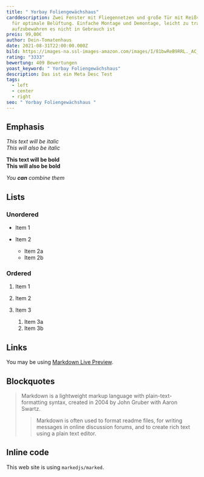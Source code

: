```yaml
---
title: " Yorbay Foliengewächshaus"
carddescription: Zwei Fenster mit Fliegennetzen und große Tür mit Reißverschluss
  für optimale Belüftung. Einfache Montage und Demontage, leicht zu tragen und
  aufzubewahren es nicht in Gebrauch ist
preis: 99,00€
author: Dein-Tomatenhaus
date: 2021-08-31T22:00:00.000Z
bild: https://images-na.ssl-images-amazon.com/images/I/81bwReB9RRL._AC_SL1500_.jpg
rating: "3333"
bewertung: 409 Bewertungen
yoast_keyword: " Yorbay Foliengewächshaus"
description: Das ist ein Meta Desc Test
tags:
  - left
  - center
  - right
seo: " Yorbay Foliengewächshaus "
---
```



## Emphasis

*This text will be italic*\
*This will also be italic*

**This text will be bold**\
**This will also be bold**

*You **can** combine them*

## Lists

### Unordered

* Item 1
* Item 2

  * Item 2a
  * Item 2b

### Ordered

1. Item 1
2. Item 2
3. Item 3

   1. Item 3a
   2. Item 3b

## Links

You may be using [Markdown Live Preview](https://markdownlivepreview.com/).

## Blockquotes

> Markdown is a lightweight markup language with plain-text-formatting syntax, created in 2004 by John Gruber with Aaron Swartz.
>
> > Markdown is often used to format readme files, for writing messages in online discussion forums, and to create rich text using a plain text editor.

## Inline code

This web site is using `markedjs/marked`.